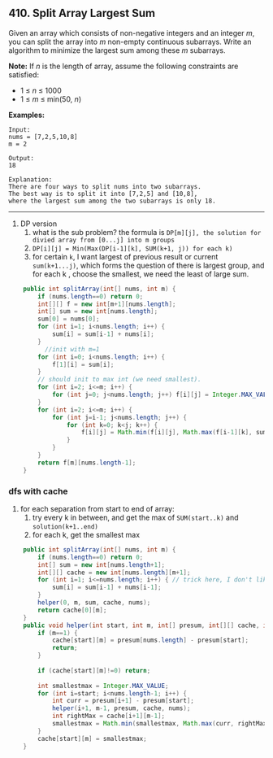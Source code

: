 ## 410. Split Array Largest Sum

Given an array which consists of non-negative integers and an integer *m*, you can split the array into *m* non-empty continuous subarrays. Write an algorithm to minimize the largest sum among these *m* subarrays.

**Note:**
If *n* is the length of array, assume the following constraints are satisfied:

- 1 ≤ *n* ≤ 1000
- 1 ≤ *m* ≤ min(50, *n*)



**Examples:** 

```
Input:
nums = [7,2,5,10,8]
m = 2

Output:
18

Explanation:
There are four ways to split nums into two subarrays.
The best way is to split it into [7,2,5] and [10,8],
where the largest sum among the two subarrays is only 18.
```

----

1. DP version
   1. what is the sub problem? the formula is `DP[m][j], the solution for divied array from [0...j] into m groups `
   2. `DP[i][j] = Min(Max(DP[i-1][k], SUM(k+1, j)) for each k)` 
   3. for certain `k`, I want largest of previous result or current `sum(k+1...j)`, which forms the question of there is largest group, and for each k , choose the smallest, we need the least of large sum.

```java
    public int splitArray(int[] nums, int m) {
        if (nums.length==0) return 0;
        int[][] f = new int[m+1][nums.length];
        int[] sum = new int[nums.length];
        sum[0] = nums[0];
        for (int i=1; i<nums.length; i++) {
            sum[i] = sum[i-1] + nums[i];
        }
	      //init with m=1
        for (int i=0; i<nums.length; i++) {
            f[1][i] = sum[i];
        }
      	// should init to max int (we need smallest).
        for (int i=2; i<=m; i++) {
            for (int j=0; j<nums.length; j++) f[i][j] = Integer.MAX_VALUE;
        }
        for (int i=2; i<=m; i++) {
            for (int j=i-1; j<nums.length; j++) {
                for (int k=0; k<j; k++) {
                    f[i][j] = Math.min(f[i][j], Math.max(f[i-1][k], sum[j]-sum[k]));
                }
            }
        }
        return f[m][nums.length-1];
    }
```

### dfs with cache

1. for each separation from start to end of array:
   1. try every k in between, and get the max of `SUM(start..k)` and `solution(k+1..end)` 
   2. for each k, get the smallest max

```java
    public int splitArray(int[] nums, int m) {
        if (nums.length==0) return 0;
        int[] sum = new int[nums.length+1];
        int[][] cache = new int[nums.length][m+1];
        for (int i=1; i<=nums.length; i++) { // trick here, I don't like it though. but it can make helper code much simpler, if we need sum(i, j), we get from sum[j+1] - sum[i];
            sum[i] = sum[i-1] + nums[i-1];
        }
        helper(0, m, sum, cache, nums);
        return cache[0][m];
    }
    public void helper(int start, int m, int[] presum, int[][] cache, int[] nums) {
        if (m==1) {
            cache[start][m] = presum[nums.length] - presum[start];
            return;
        }
        
        if (cache[start][m]!=0) return;
        
        int smallestmax = Integer.MAX_VALUE;
        for (int i=start; i<nums.length-1; i++) {
            int curr = presum[i+1] - presum[start];
            helper(i+1, m-1, presum, cache, nums);
            int rightMax = cache[i+1][m-1];
            smallestmax = Math.min(smallestmax, Math.max(curr, rightMax));
        }
        cache[start][m] = smallestmax;
    }
```

